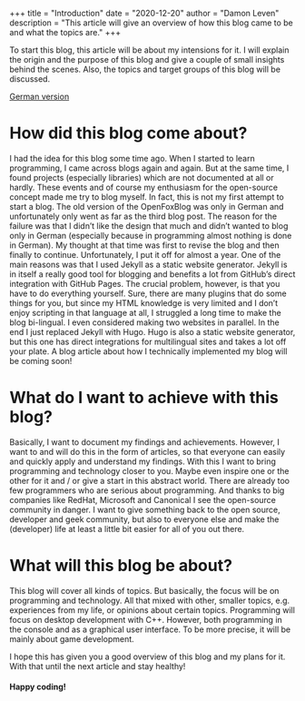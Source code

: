 +++
title = "Introduction"
date = "2020-12-20"
author = "Damon Leven"
description = "This article will give an overview of how this blog came to be and what the topics are."
+++

To start this blog, this article will be about my intensions for it. I will explain the origin and the purpose of this blog and give a couple of small insights behind the scenes. Also, the topics and target groups of this blog will be discussed.

[German version](/de/2020/einführung)

# How did this blog come about?
I had the idea for this blog some time ago. When I started to learn programming, I came across blogs again and again. But at the same time, I found projects (especially libraries) which are not documented at all or hardly. These events and of course my enthusiasm for the open-source concept made me try to blog myself. In fact, this is not my first attempt to start a blog. The old version of the OpenFoxBlog was only in German and unfortunately only went as far as the third blog post. The reason for the failure was that I didn’t like the design that much and didn’t wanted to blog only in German (especially because in programming almost nothing is done in German). My thought at that time was first to revise the blog and then finally to continue. Unfortunately, I put it off for almost a year. One of the main reasons was that I used Jekyll as a static website generator. Jekyll is in itself a really good tool for blogging and benefits a lot from GitHub’s direct integration with GitHub Pages. The crucial problem, however, is that you have to do everything yourself. Sure, there are many plugins that do some things for you, but since my HTML knowledge is very limited and I don’t enjoy scripting in that language at all, I struggled a long time to make the blog bi-lingual. I even considered making two websites in parallel. In the end I just replaced Jekyll with Hugo. Hugo is also a static website generator, but this one has direct integrations for multilingual sites and takes a lot off your plate. A blog article about how I technically implemented my blog will be coming soon!

# What do I want to achieve with this blog?
Basically, I want to document my findings and achievements. However, I want to and will do this in the form of articles, so that everyone can easily and quickly apply and understand my findings. With this I want to bring programming and technology closer to you. Maybe even inspire one or the other for it and / or give a start in this abstract world. There are already too few programmers who are serious about programming. And thanks to big companies like RedHat, Microsoft and Canonical I see the open-source community in danger. I want to give something back to the open source, developer and geek community, but also to everyone else and make the (developer) life at least a little bit easier for all of you out there.

# What will this blog be about?
This blog will cover all kinds of topics. But basically, the focus will be on programming and technology. All that mixed with other, smaller topics, e.g. experiences from my life, or opinions about certain topics. Programming will focus on desktop development with C++. However, both programming in the console and as a graphical user interface. To be more precise, it will be mainly about game development.

I hope this has given you a good overview of this blog and my plans for it. With that until the next article and stay healthy!

#### Happy coding!
